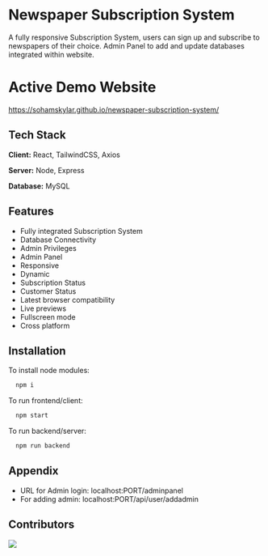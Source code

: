 
# Newspaper Subscription System

A fully responsive Subscription System, users can sign up and subscribe to newspapers of their choice. Admin Panel to add and update databases integrated within website. 

# Active Demo Website

https://sohamskylar.github.io/newspaper-subscription-system/

## Tech Stack

**Client:** React, TailwindCSS, Axios

**Server:** Node, Express

**Database:** MySQL

## Features

- Fully integrated Subscription System
- Database Connectivity
- Admin Privileges
- Admin Panel
- Responsive
- Dynamic
- Subscription Status
- Customer Status
- Latest browser compatibility
- Live previews
- Fullscreen mode
- Cross platform




## Installation

To install node modules:

```bash
  npm i
```

To run frontend/client:

```bash
  npm start
```

To run backend/server:

```bash
  npm run backend
```
    
## Appendix

- URL for Admin login: localhost:PORT/adminpanel
- For adding admin: localhost:PORT/api/user/addadmin

## Contributors

<a href="https://github.com/SohamSkylar/newspaper-subscription-system/graphs/contributors">
  <img src="https://contrib.rocks/image?repo=SohamSkylar/newspaper-subscription-system" />
</a>
